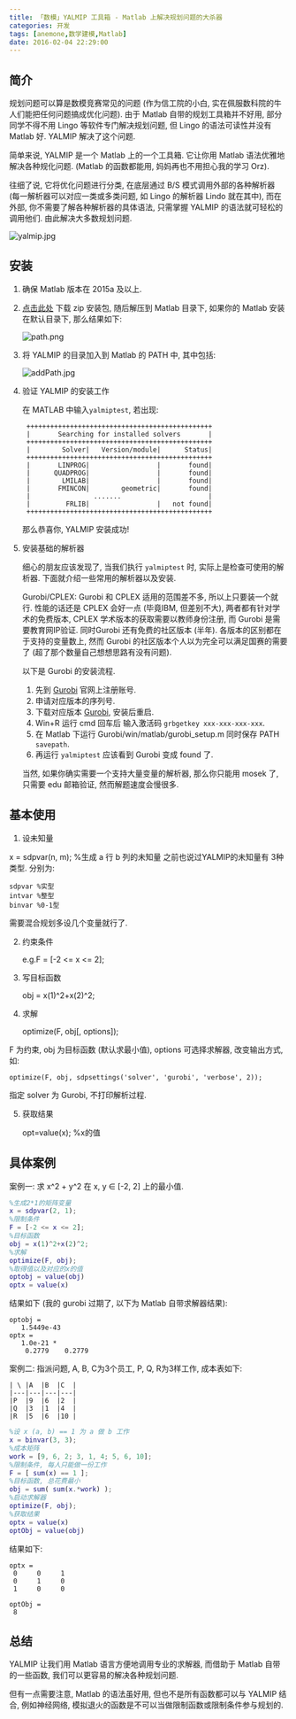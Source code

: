 ```yaml
---
title: 「数模」YALMIP 工具箱 - Matlab 上解决规划问题的大杀器
categories: 开发
tags: [anemone,数学建模,Matlab]
date: 2016-02-04 22:29:00
---
```


## 简介

规划问题可以算是数模竞赛常见的问题 (作为信工院的小白, 实在佩服数科院的牛人们能把任何问题搞成优化问题). 由于 Matlab 自带的规划工具箱并不好用, 部分同学不得不用 Lingo 等软件专门解决规划问题, 但 Lingo 的语法可读性并没有 Matlab 好. YALMIP 解决了这个问题.

简单来说, YALMIP 是一个 Matlab 上的一个工具箱. 它让你用 Matlab 语法优雅地解决各种规化问题. (Matlab 的函数都能用, 妈妈再也不用担心我的学习 Orz).

往细了说, 它将优化问题进行分类, 在底层通过 B/S 模式调用外部的各种解析器 (每一解析器可以对应一类或多类问题, 如 Lingo 的解析器 Lindo 就在其中), 而在外部, 你不需要了解各种解析器的具体语法, 只需掌握 YALMIP 的语法就可轻松的调用他们. 由此解决大多数规划问题.

![yalmip.jpg][1]

## 安装

1. 确保 Matlab 版本在 2015a 及以上.

2. [点击此处](http://www.control.isy.liu.se/~johanl/YALMIP.zip) 下载 zip 安装包, 随后解压到 Matlab 目录下, 如果你的 Matlab 安装在默认目录下, 那么结果如下:

    ![path.png][2]

3. 将 YALMIP 的目录加入到 Matlab 的 PATH 中, 其中包括:

    ![addPath.jpg][3]

4. 验证 YALMIP 的安装工作

    在 MATLAB 中输入`yalmiptest`, 若出现:

        +++++++++++++++++++++++++++++++++++++++++++++++
        |       Searching for installed solvers       |
        +++++++++++++++++++++++++++++++++++++++++++++++
        |        Solver|   Version/module|      Status|
        +++++++++++++++++++++++++++++++++++++++++++++++
        |       LINPROG|                 |       found|
        |      QUADPROG|                 |       found|
        |        LMILAB|                 |       found|
        |       FMINCON|        geometric|       found|
        |                .......                      |
        |         FRLIB|                 |   not found|
        +++++++++++++++++++++++++++++++++++++++++++++++
        
    那么恭喜你, YALMIP 安装成功!

5. 安装基础的解析器

    细心的朋友应该发现了, 当我们执行 `yalmiptest` 时, 实际上是检查可使用的解析器. 下面就介绍一些常用的解析器以及安装.

    Gurobi/CPLEX: Gurobi 和 CPLEX 适用的范围差不多, 所以上只要装一个就行. 性能的话还是 CPLEX 会好一点 (毕竟IBM, 但差别不大), 两者都有针对学术的免费版本, CPLEX 学术版本的获取需要以教师身份注册, 而 Gurobi 是需要教育网IP验证. 同时Gurobi 还有免费的社区版本 (半年). 各版本的区别都在于支持的变量数上, 然而 Gurobi 的社区版本个人以为完全可以满足国赛的需要了 (超了那个数量自己想想思路有没有问题).

    以下是 Gurobi 的安装流程.
    1. 先到 [Gurobi](http://www.gurobi.com/) 官网上注册账号.
    2. 申请对应版本的序列号.
    3. 下载对应版本 [Gurobi](http://user.gurobi.com/download/gurobi-optimizer), 安装后重启.
    4. Win+R 运行 cmd 回车后 输入激活码 `grbgetkey xxx-xxx-xxx-xxx`.
    5. 在 Matlab 下运行 Gurobi/win/matlab/gurobi_setup.m 同时保存 PATH `savepath`.
    6. 再运行 `yalmiptest` 应该看到 Gurobi 变成 found 了.

    当然, 如果你确实需要一个支持大量变量的解析器, 那么你只能用 mosek 了, 只需要 edu 邮箱验证, 然而解题速度会慢很多.

## 基本使用

1. 设未知量

x = sdpvar(n, m); %生成 a 行 b 列的未知量
之前也说过YALMIP的未知量有 3种类型. 分别为: 

    sdpvar %实型
    intvar %整型
    binvar %0-1型
    
需要混合规划多设几个变量就行了.
    
2. 约束条件

    e.g.F = [-2 <= x <= 2];

3. 写目标函数

    obj = x(1)^2+x(2)^2;

4. 求解

    optimize(F, obj[, options]);
    
F 为约束, obj 为目标函数 (默认求最小值), options 可选择求解器, 改变输出方式, 如:

    optimize(F, obj, sdpsettings('solver', 'gurobi', 'verbose', 2));
    
指定 solver 为 Gurobi, 不打印解析过程.

5. 获取结果

    opt=value(x); %x的值

## 具体案例

案例一: 求 x^2 + y^2 在 x, y ∈ [-2, 2] 上的最小值.

``` matlab
%生成2*1的矩阵变量
x = sdpvar(2, 1);
%限制条件
F = [-2 <= x <= 2];
%目标函数
obj = x(1)^2+x(2)^2;
%求解
optimize(F, obj);
%取得值以及对应的x的值
optobj = value(obj)
optx = value(x)
```

结果如下 (我的 gurobi 过期了, 以下为 Matlab 自带求解器结果):

    optobj =
       1.5449e-43
    optx =
       1.0e-21 *
        0.2779    0.2779

案例二: 指派问题, A, B, C为3个员工, P, Q, R为3样工作, 成本表如下:

    | \ |A  |B  |C  |
    |---|---|---|---|
    |P  |9  |6  |2  |
    |Q  |3  |1  |4  |
    |R  |5  |6  |10 |

``` matlab
%设 x (a, b) == 1 为 a 做 b 工作
x = binvar(3, 3);
%成本矩阵
work = [9, 6, 2; 3, 1, 4; 5, 6, 10];
%限制条件, 每人只能做一份工作
F = [ sum(x) == 1 ];
%目标函数, 总花费最小
obj = sum( sum(x.*work) );
%启动求解器
optimize(F, obj);
%获取结果
optx = value(x)
optObj = value(obj)
```

结果如下:

    optx =
     0     0     1
     0     1     0
     1     0     0

    optObj =
     8

## 总结

YALMIP 让我们用 Matlab 语言方便地调用专业的求解器, 而借助于 Matlab 自带的一些函数, 我们可以更容易的解决各种规划问题.

但有一点需要注意, Matlab 的语法虽好用, 但也不是所有函数都可以与 YALMIP 结合, 例如神经网络, 模拟退火的函数是不可以当做限制函数或限制条件参与规划的.


  [1]: https://82flex.com/usr/uploads/2016/04/868510407.jpg
  [2]: https://82flex.com/usr/uploads/2016/04/2449925297.png
  [3]: https://82flex.com/usr/uploads/2016/04/4078807485.jpg
